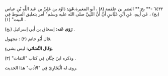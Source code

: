 ٦٤٣٢ -** بخ:** النضر بن علقمة (٨) ، أبو المغيرة.**عَن:** دَاوُد بن عَلِيِّ بن عَبد اللَّهِ بْنِ عباس (بخ) ، عَن أَبِيهِ، عَنِ ابْنِ عَبَّاسٍ أَنَّ أَنَّ النَّبِيَّ صلى الله عليه وسلم" أمر بتعليق السوط فِي البيت" (١) .

**رَوَى عَنه:** إسحاق بن أَبي إسرائيل (بخ) .

قال أَبُو حاتم (٢) : مجهول.

**وَقَال النَّسَائي:** ليس بشيءٍ.

وذكره ابنُ حِبَّان فِي كتاب "الثقات" (٣) .

روى له الْبُخَارِيّ فِي "الأدب" هذا الحديث.